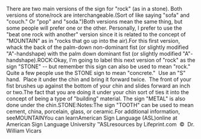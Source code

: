 There are two main versions of the sign for "rock" (as in a stone).
	Both versions of stone/rock are interchangeable.(Sort of like saying "sofa" and "couch." 
	Or "pop" and "soda.")Both versions mean the same thing, but some people will prefer one or the 
	other. Personally, I prefer to use the "beat one rock with another" version 
	since it is related to the concept of "MOUNTAIN" 
	as in "rocks that go up into the air).For this first version, whack the back of the palm-down non-dominant fist 
	(or slightly modified "A"-handshape) with the palm down dominant fist (or 
	slightly modified "A"-handshape).ROCK:Okay, I'm going to label this next version of "rock" as the sign "STONE" -- 
	but remember this sign can also be used to mean "rock."  
	Quite a few people use the STONE sign to mean "concrete." 
  Use an "S" hand.  Place it under the chin and bring it forward
  twice.  The front of your fist brushes up against the bottom of your chin 
  and slides forward an inch or two.The fact that you are doing it under your chin sort of ties it into the 
	concept of being a type of "building" material. The sign "METAL" 
	is also done under the chin.STONE:Notes:The sign "TOOTH" 
			can be used to mean cement, china, porcelain, glass, or ceramic.For additional information, seeMOUNTAINYou can learnAmerican Sign Language (ASL)online at American Sign Language University ™ASLresources by Lifeprint.com  ©  Dr. William Vicars